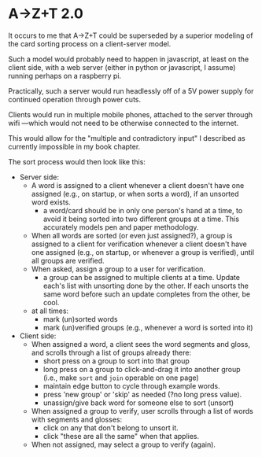 # A→Z+T 2.0

It occurs to me that A→Z+T could be superseded by a superior modeling of the card sorting process on a client-server model.

Such a model would probably need to happen in javascript, at least on the client side, with a web server (either in python or javascript, I assume) running perhaps on a raspberry pi.

Practically, such a server would run headlessly off of a 5V power supply for continued operation through power cuts.

Clients would run in multiple mobile phones, attached to the server through wifi —which would not need to be otherwise connected to the internet.

This would allow for the "multiple and contradictory input" I described as currently impossible in my book chapter.

The sort process would then look like this:
- Server side:
  - A word is assigned to a client whenever a client doesn't have one assigned (e.g., on startup, or when sorts a word), if an unsorted word exists.
    - a word/card should be in only one person's hand at a time, to avoid it being sorted into two different groups at a time. This accurately models pen and paper methodology.
  - When all words are sorted (or even just assigned?), a group is assigned to a client for verification whenever a client doesn't have one assigned (e.g., on startup, or whenever a group is verified), until all groups are verified.
  - When asked, assign a group to a user for verification.
    - a group can be assigned to multiple clients at a time. Update each's list with unsorting done by the other. If each unsorts the same word before such an update completes from the other, be cool.
  - at all times:
    - mark (un)sorted words
    - mark (un)verified groups (e.g., whenever a word is sorted into it)
- Client side:
  - When assigned a word, a client sees the word segments and gloss, and scrolls through a list of groups already there:
    - short press on a group to sort into that group
    - long press on a group to click-and-drag it into another group (i.e., make `sort` and `join` operable on one page)
    - maintain edge button to cycle through example words.
    - press 'new group' or 'skip' as needed (?no long press value).
    - unassign/give back word for someone else to sort (unsort)
  - When assigned a group to verify, user scrolls through a list of words with segments and glosses:
    - click on any that don't belong to unsort it.
    - click "these are all the same" when that applies.
  - When not assigned, may select a group to verify (again).
